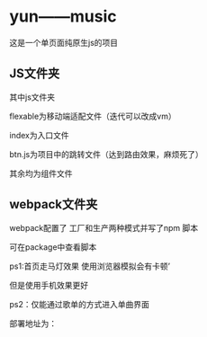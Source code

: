 # yun——music

这是一个单页面纯原生js的项目



## JS文件夹

其中js文件夹

flexable为移动端适配文件（迭代可以改成vm）

index为入口文件

btn.js为项目中的跳转文件（达到路由效果，麻烦死了）

其余均为组件文件

## webpack文件夹

webpack配置了 工厂和生产两种模式并写了npm 脚本

可在package中查看脚本







ps1:首页走马灯效果 使用浏览器模拟会有卡顿’

但是使用手机效果更好

ps2：仅能通过歌单的方式进入单曲界面

部署地址为：
